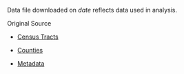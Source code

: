 Data file downloaded on *date* reflects data used in analysis. 

Original Source

- [Census Tracts](https://github.com/GeoDaCenter/opioid-policy-scan/blob/master/data_final/EC02_T.csv) 
- [Counties](https://github.com/GeoDaCenter/opioid-policy-scan/blob/master/data_final/EC02_C.csv)  

- [Metadata](https://github.com/GeoDaCenter/opioid-policy-scan/blob/master/data_final/metadata/Job_Categories_byOccupation_2018.md) 
